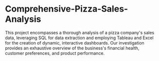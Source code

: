 # Comprehensive-Pizza-Sales-Analysis
This project encompasses a thorough analysis of a pizza company's sales data, leveraging SQL for data extraction and employing Tableau and Excel for the creation of dynamic, interactive dashboards. Our investigation provides an exhaustive overview of the business's financial health, customer preferences, and product performance.
